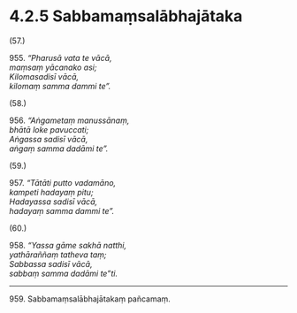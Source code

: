 # 4.2.5 Sabbamaṃsalābhajātaka

(57.)

955\. _“Pharusā vata te vācā,_  
_maṃsaṃ yācanako asi;_  
_Kilomasadisī vācā,_  
_kilomaṃ samma dammi te”._  

(58.)

956\. _“Aṅgametaṃ manussānaṃ,_  
_bhātā loke pavuccati;_  
_Aṅgassa sadisī vācā,_  
_aṅgaṃ samma dadāmi te”._  

(59.)

957\. _“Tātāti putto vadamāno,_  
_kampeti hadayaṃ pitu;_  
_Hadayassa sadisī vācā,_  
_hadayaṃ samma dammi te”._  

(60.)

958\. _“Yassa gāme sakhā natthi,_  
_yathāraññaṃ tatheva taṃ;_  
_Sabbassa sadisī vācā,_  
_sabbaṃ samma dadāmi te”ti._  

---

959\. Sabbamaṃsalābhajātakaṃ pañcamaṃ.

